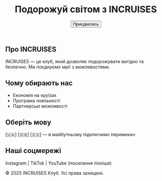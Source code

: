 <!DOCTYPE html>
<html lang="uk">
<head><link rel="stylesheet" href="style.css" />

  <meta charset="UTF-8" />
  <meta name="viewport" content="width=device-width, initial-scale=1.0" />
  <title>INCRUISES Клуб Подорожей</title>
</head>

<body>

  <!-- 🏠 Головна -->
  <header>
    <h1>Подорожуй світом з INCRUISES</h1>
    <button>Приєднатись</button>
  </header>

  <!-- 📄 Про нас -->
  <section id="about">
    <h2>Про INCRUISES</h2>
    <p>INCRUISES — це клуб, який дозволяє подорожувати вигідно та безпечно. Ми поєднуємо мрії з можливостями.</p>
  </section>

  <!-- 🛳️ Переваги -->
  <section id="benefits">
    <h2>Чому обирають нас</h2>
    <ul>
      <li>Економія на круїзах</li>
      <li>Програма лояльності</li>
      <li>Партнерські можливості</li>
    </ul>
  </section>

  <!-- 🌍 Мови -->
  <section id="languages">
    <h2>Оберіть мову</h2>
    <p>[🇺🇦] [🇬🇧] [🇪🇸] — в майбутньому підключимо перемикач</p>
  </section>

  <!-- 🔗 Соцмережі -->
  <section id="social">
    <h2>Наші соцмережі</h2>
    <p>Instagram | TikTok | YouTube (посилання пізніше)</p>
  </section>

  <!-- 📞 Контакти -->
  <footer>
    <p>© 2025 INCRUISES Клуб. Усі права захищені.</p>
  </footer>

</body>
</html>



  

  


